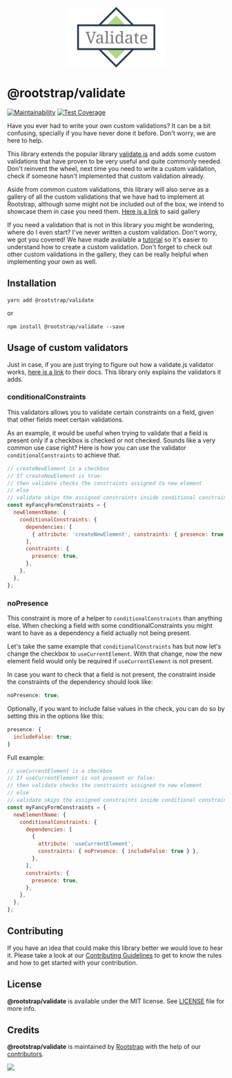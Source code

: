 <p align="center"><img src="resources/logo.png" /></p>

# @rootstrap/validate

[![Maintainability](https://api.codeclimate.com/v1/badges/df7ee2a5e9f30beb93ab/maintainability)](https://codeclimate.com/github/rootstrap/validate/maintainability) [![Test Coverage](https://api.codeclimate.com/v1/badges/a878b4be647cd2a9582c/test_coverage)](https://codeclimate.com/github/rootstrap/validate/test_coverage)

Have you ever had to write your own custom validations? It can be a bit confusing, specially if you have never done it before. Don't worry, we are here to help.

This library extends the popular library [validate.js](https://validatejs.org) and adds some custom validations that have proven to be very useful and quite commonly needed. Don't reinvent the wheel, next time you need to write a custom validation, check if someone hasn't implemented that custom validation already.

Aside from common custom validations, this library will also serve as a gallery of all the custom validations that we have had to implement at Rootstrap, although some might not be included out of the box, we intend to showcase them in case you need them. [Here is a link]() to said gallery

If you need a validation that is not in this library you might be wondering, where do I even start? I've never written a custom validation. Don't worry, we got you covered! We have made available a [tutorial]() so it's easier to understand how to create a custom validation. Don't forget to check out other custom validations in the gallery, they can be really helpful when implementing your own as well.

## Installation

```
yarn add @rootstrap/validate
```

or

```
npm install @rootstrap/validate --save
```

## Usage of custom validators

Just in case, if you are just trying to figure out how a validate.js validator works, [here is a link](https://validatejs.org/) to their docs. This library only explains the validators it adds.

### conditionalConstraints

This validators allows you to validate certain constraints on a field, given that other fields meet certain validations.

As an example, it would be useful when trying to validate that a field is present only if a checkbox is checked or not checked. Sounds like a very common use case right? Here is how you can use the validator `conditionalConstraints` to achieve that.

```js
// createNewElement is a checkbox
// If createNewElement is true:
// then validate checks the constraints assigned to new element
// else
// validate skips the assigned constraints inside conditional constraints.
const myFancyFormConstraints = {
  newElementName: {
    conditionalConstraints: {
      dependencies: [
        { attribute: 'createNewElement', constraints: { presence: true } },
      ],
      constraints: {
        presence: true,
      },
    },
  },
};
```

### noPresence

This constraint is more of a helper to `conditionalConstraints` than anything else. When checking a field with some conditionalConstraints you might want to have as a dependency a field actually not being present.

Let's take the same example that `conditionalConstraints` has but now let's change the checkbox to `useCurrentElement`. With that change, now the new element field would only be required if `useCurrentElement` is not present.

In case you want to check that a field is not present, the constraint inside the constraints of the dependency should look like:

```js
noPresence: true;
```

Optionally, if you want to include false values in the check, you can do so by setting this in the options like this:

```js
presence: {
  includeFalse: true;
}
```

Full example:

```js
// useCurrentElement is a checkbox
// If useCurrentElement is not present or false:
// then validate checks the constraints assigned to new element
// else
// validate skips the assigned constraints inside conditional constraints.
const myFancyFormConstraints = {
  newElementName: {
    conditionalConstraints: {
      dependencies: [
        {
          attribute: 'useCurrentElement',
          constraints: { noPresence: { includeFalse: true } },
        },
      ],
      constraints: {
        presence: true,
      },
    },
  },
};
```

## Contributing

If you have an idea that could make this library better we would love to hear it. Please take a look at our [Contributing Guidelines](CONTRIBUTING.md) to get to know the rules and how to get started with your contribution.

## License

**@rootstrap/validate** is available under the MIT license. See [LICENSE](LICENSE.md) file for more info.

## Credits

**@rootstrap/validate** is maintained by [Rootstrap](http://www.rootstrap.com) with the help of our [contributors](https://github.com/rootstrap/validate/contributors).

[<img src="https://s3-us-west-1.amazonaws.com/rootstrap.com/img/rs.png" width="100"/>](http://www.rootstrap.com)

